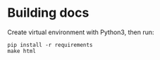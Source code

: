 # Building docs
Create virtual environment with Python3, then run: 

```
pip install -r requirements
make html
```
